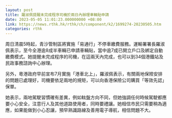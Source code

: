 ```yaml
---
layout: post
title: 羅淑佩提醒未完成程序司機於兩日內辦理車輛貼申請
date: 2023-05-05 11:01:23.000000000 +08:00
link: https://news.rthk.hk/rthk/ch/component/k2/1699274-20230505.htm
categories: rthk
---
```


周日清晨5時起，青沙管制區將實施「易通行」不停車繳費服務。運輸署署長羅淑佩表示，至今全港逾8成半車輛已申請車輛貼，當中逾7成已開立戶口及綁定自動繳費模式。她提醒未完成程序的司機，在這兩天內完成，也可以到34個港鐵站及民政事務諮詢中心辦理。

另外，粵港政府早前宣布7月實施「港車北上」，羅淑佩表示，有關兩地保險安排的問題已處理好，司機要依足兩地的規矩，可以向香港保險公司購買「等效先認」保單。

她表示，兩地駕駛習慣確有差異，例如軚盤方向不同，但她強調任何時候駕駛都應要小心安全，注意行人及其他道路使用者，同時要禮讓。她相信市民只需要稍為適應，如果能做到小心忍讓，預早熟識路線及善用電子導航，相信問題不大。
